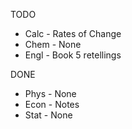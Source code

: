 TODO
- Calc - Rates of Change 
- Chem - None
- Engl - Book 5 retellings

DONE
- Phys - None
- Econ - Notes
- Stat - None

